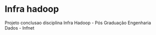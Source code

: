 # Infra hadoop
Projeto conclusao disciplina Infra Hadoop  - Pós Graduação Engenharia Dados - Infnet
